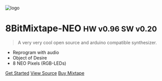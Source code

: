 
<!-- _coverpage.md -->

![logo](images/logo/neo_logo.svg)

# 8BitMixtape-NEO <small>HW v0.96 SW v0.20</small>

> A very very cool open source and arduino compatible synthesizer.

- Reprogram with audio
- Object of Desire
- 8 NEO Pixels (RGB-LEDs)

[Get Started](Home)
[View Source](https://github.com/8BitMixtape/8Bit-Mixtape-NEO)
[Buy Mixtape](https://www.paypal.com/ch/cgi-bin/webscr?cmd=_flow&SESSION=kOXdxGdqaFeJB73P3HIUKbzukGmCKCGCpmzJ3puWQ4-tJsF1HAqPGgduHbi&dispatch=5885d80a13c0db1f8e263663d3faee8d83a0bf7db316a7beb1b14b43acd04037&rapidsState=Donation__DonationFlow___StateDonationLogin&rapidsStateSignature=627c35860a5e9d792eb914ec196b018128a1388c)